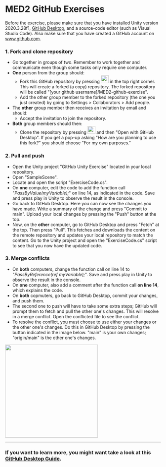 # MED2 GitHub Exercises

Before the exercise, please make sure that you have installed Unity version 2020.3.28f1, [GitHub Desktop](https://desktop.github.com), and a source-code editor (such as Visual Studio Code). Also make sure that you have created a GitHub account on www.github.com.

### 1. Fork and clone repository
- Go together in groups of two. Remember to work together and communicate even though some tasks only require one computer.
- **One** person from the group should:
  - Fork this GitHub repository by pressing <img src="https://github.com/malteerasmussen/MED2-github-exercise/blob/main/Fork%20button.png" height="25"> in the top right corner. This will create a forked (a copy) repository. 
  The forked repository will be called "[your github username]/MED2-github-exercise".
  - Add the other group member to the forked repository (the one you just created) by going to Settings > Collaborators > Add people.
- The **other** group member then receives an invitation by email and should:
  - Accept the invitation to join the repository.
- **Both** group members should then:
  - Clone the repository by pressing <img src="https://github.com/malteerasmussen/MED2-github-exercise/blob/main/Code%20button.png" height="25"> and then "Open with GitHub Desktop". If you get a pop-up asking "How are you planning to use this fork?" you should choose "For my own purposes."

### 2. Pull and push
- Open the Unity project "GitHub Unity Exercise" located in your local repository.
- Open "SampleScene".
- Locate and open the script "ExerciseCode.cs".
- On **one** computer, edit the code to add the function call "<em>PassByValue(myVariable);</em>" on line 14, as indicated in the code. Save and press play in Unity to observe the result in the console.
- Go back to GitHub Desktop. Here you can now see the changes you have made. Write a summary of the change and press "Commit to main". Upload your local changes by pressing the "Push" button at the top.
- Now, on the **other** computer, go to GitHub Desktop and press "Fetch" at the top. Then press "Pull". This fetches and downloads the content on the remote repository and updates your local repository to match the content. Go to the Unity project and open the "ExerciseCode.cs" script to see that you now have the updated code.

### 3. Merge conflicts
- On **both** computers, change the function call on line 14 to "<em>PassByReference(ref myVariable);</em>". Save and press play in Unity to observe the result in the console.
- On **one** computer, also add a comment after the function call **on line 14**, which explains the code.
- On **both** copmuters, go back to GitHub Desktop, commit your changes, and push them.
- The second one to push will have to take some extra steps; GitHub will prompt them to fetch and pull the other one's changes. This will resolve in a merge conflict. Open the conflicted file to see the conflict.
- To resolve the conflict, you must choose to use either your changes or the other one's changes. Do this in GitHub Desktop by pressing the button indicated in the image below. "main" is your own changes; "origin/main" is the other one's changes.
<img src="https://github.com/malteerasmussen/MED2-github-exercise/blob/main/merge%20conflict.png" height="300">


---
### If you want to learn more, you might want take a look at this [GitHub Desktop Guide](https://docs.github.com/en/desktop/installing-and-configuring-github-desktop/overview/creating-your-first-repository-using-github-desktop).
